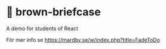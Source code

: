 # 💼 brown-briefcase

A demo for students of React

För mer info se https://mardby.se/w/index.php?title=FadeToDo
